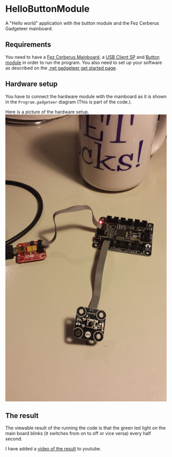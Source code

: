 HelloButtonModule
=================

A "Hello world" application with the button module and the Fez Cerberus Gadgeteer mainboard.

Requirements
------------

You need to have a [Fez Cerberus Mainboard](https://www.ghielectronics.com/catalog/product/349), a [USB Client SP](https://www.ghielectronics.com/catalog/product/33) and [Button module](https://www.ghielectronics.com/catalog/product/274) in order to run the program. 
You also need to set up your software as described on the [.net gadgeteer get started page](http://www.netmf.com/gadgeteer/get-started.aspx).

Hardware setup
--------------

You have to connect the hardware module with the mainboard as it is shown in the `Program.gadgeteer` diagram (This is part of the code.). 

Here is a picture of the hardware setup. ![picture of the hardware setup](HelloButtonModule.jpg)

The result
----------

The viewable result of the running the code is that the green led light on the main board blinks (it switches from on to off or vice versa) every half second.

I have added a [video of the result](http://youtu.be/Zw9b0Mj0qXM) to youtube.


